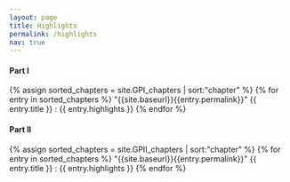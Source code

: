 ```yaml
---
layout: page
title: Highlights
permalink: /highlights
nav: true
---
```


<h4> Part I </h4>

{% assign sorted_chapters = site.GPI_chapters | sort:"chapter" %}
{% for entry in sorted_chapters %}
  <a>"{{site.baseurl}}{{entry.permalink}}" {{ entry.title }} </a>: {{ entry.highlights }}
{% endfor %}

<h4> Part II </h4>

{% assign sorted_chapters = site.GPII_chapters | sort:"chapter" %}
{% for entry in sorted_chapters %}
  <a>"{{site.baseurl}}{{entry.permalink}}" {{ entry.title }} </a>: {{ entry.highlights }}
{% endfor %}
